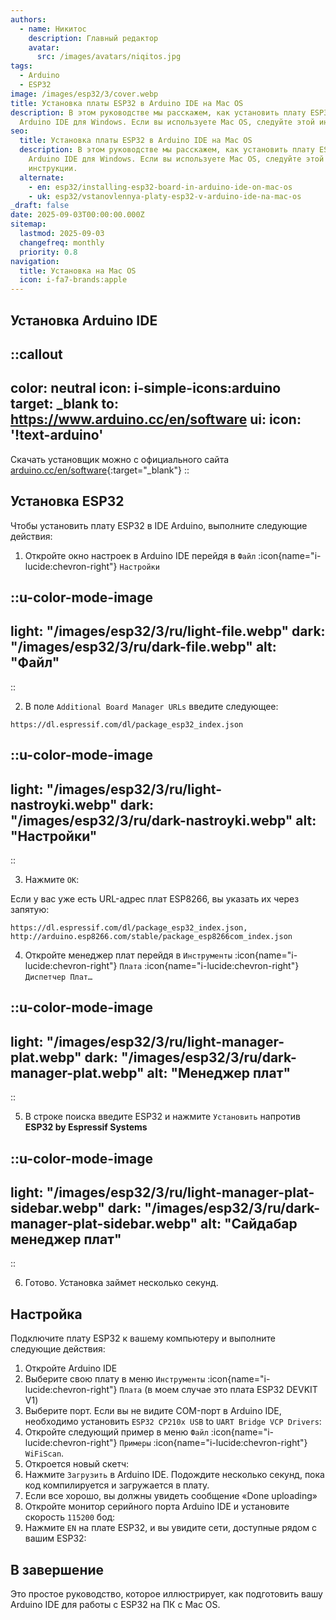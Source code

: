 ```yaml
---
authors:
  - name: Никитос
    description: Главный редактор
    avatar:
      src: /images/avatars/niqitos.jpg
tags:
  - Arduino
  - ESP32
image: /images/esp32/3/cover.webp
title: Установка платы ESP32 в Arduino IDE на Mac OS
description: В этом руководстве мы расскажем, как установить плату ESP32 в
  Arduino IDE для Windows. Если вы используете Mac OS, следуйте этой инструкции.
seo:
  title: Установка платы ESP32 в Arduino IDE на Mac OS
  description: В этом руководстве мы расскажем, как установить плату ESP32 в
    Arduino IDE для Windows. Если вы используете Mac OS, следуйте этой
    инструкции.
  alternate:
    - en: esp32/installing-esp32-board-in-arduino-ide-on-mac-os
    - uk: esp32/vstanovlennya-platy-esp32-v-arduino-ide-na-mac-os
_draft: false
date: 2025-09-03T00:00:00.000Z
sitemap:
  lastmod: 2025-09-03
  changefreq: monthly
  priority: 0.8
navigation:
  title: Установка на Mac OS
  icon: i-fa7-brands:apple
---
```


## Установка Arduino IDE

::callout
---
color: neutral
icon: i-simple-icons:arduino
target: _blank
to: https://www.arduino.cc/en/software
ui:
  icon: '!text-arduino'
---
Скачать установщик можно с официального сайта [arduino.cc/en/software](https://www.arduino.cc/en/software){:target="_blank"}
::

## Установка ESP32

Чтобы установить плату ESP32 в IDE Arduino, выполните следующие действия:

1. Откройте окно настроек в Arduino IDE перейдя в `Файл` :icon{name="i-lucide:chevron-right"} `Настройки`

::u-color-mode-image
---
light: "/images/esp32/3/ru/light-file.webp"
dark: "/images/esp32/3/ru/dark-file.webp"
alt: "Файл"
---
::

2. В поле `Additional Board Manager URLs` введите следующее:

```text
https://dl.espressif.com/dl/package_esp32_index.json
```

::u-color-mode-image
---
light: "/images/esp32/3/ru/light-nastroyki.webp"
dark: "/images/esp32/3/ru/dark-nastroyki.webp"
alt: "Настройки"
---
::

3. Нажмите `ОК`:

Если у вас уже есть URL-адрес плат ESP8266, вы указать их через запятую:
```
https://dl.espressif.com/dl/package_esp32_index.json, http://arduino.esp8266.com/stable/package_esp8266com_index.json
```

4. Откройте менеджер плат перейдя в `Инструменты` :icon{name="i-lucide:chevron-right"} `Плата` :icon{name="i-lucide:chevron-right"} `Диспетчер Плат…`

::u-color-mode-image
---
light: "/images/esp32/3/ru/light-manager-plat.webp"
dark: "/images/esp32/3/ru/dark-manager-plat.webp"
alt: "Менеджер плат"
---
::

5. В строке поиска введите ESP32 и нажмите `Установить` напротив **ESP32 by Espressif Systems**

::u-color-mode-image
---
light: "/images/esp32/3/ru/light-manager-plat-sidebar.webp"
dark: "/images/esp32/3/ru/dark-manager-plat-sidebar.webp"
alt: "Сайдабар менеджер плат"
---
::

6. Готово. Установка займет несколько секунд.

## Настройка

Подключите плату ESP32 к вашему компьютеру и выполните следующие действия:

1. Откройте Arduino IDE
2. Выберите свою плату в меню `Инструменты` :icon{name="i-lucide:chevron-right"} `Плата` (в моем случае это плата ESP32 DEVKIT V1)
3. Выберите порт. Если вы не видите COM-порт в Arduino IDE, необходимо установить `ESP32 CP210x USB` to `UART Bridge VCP Drivers`:
4. Откройте следующий пример в меню `Файл` :icon{name="i-lucide:chevron-right"} `Примеры` :icon{name="i-lucide:chevron-right"} `WiFiScan`.
5. Откроется новый скетч:
6. Нажмите `Загрузить` в Arduino IDE. Подождите несколько секунд, пока код компилируется и загружается в плату.
7. Если все хорошо, вы должны увидеть сообщение «Done uploading»
8. Откройте монитор серийного порта Arduino IDE и установите скорость `115200` бод:
9. Нажмите `EN` на плате ESP32, и вы увидите сети, доступные рядом с вашим ESP32:

## В завершение

Это простое руководство, которое иллюстрирует, как подготовить вашу Arduino IDE для работы с ESP32 на ПК с Mac OS.
